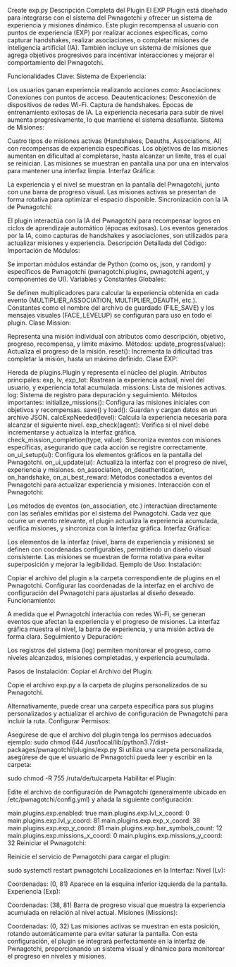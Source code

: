 Create exp.py
Descripción Completa del Plugin
El EXP Plugin está diseñado para integrarse con el sistema del Pwnagotchi y ofrecer un sistema de experiencia y misiones dinámico. Este plugin recompensa al usuario con puntos de experiencia (EXP) por realizar acciones específicas, como capturar handshakes, realizar asociaciones, o completar misiones de inteligencia artificial (IA). También incluye un sistema de misiones que agrega objetivos progresivos para incentivar interacciones y mejorar el comportamiento del Pwnagotchi.

Funcionalidades Clave:
Sistema de Experiencia:

Los usuarios ganan experiencia realizando acciones como:
Asociaciones: Conexiones con puntos de acceso.
Deautenticaciones: Desconexión de dispositivos de redes Wi-Fi.
Captura de handshakes.
Épocas de entrenamiento exitosas de IA.
La experiencia necesaria para subir de nivel aumenta progresivamente, lo que mantiene el sistema desafiante.
Sistema de Misiones:

Cuatro tipos de misiones activas (Handshakes, Deauths, Associations, AI) con recompensas de experiencia específicas.
Los objetivos de las misiones aumentan en dificultad al completarse, hasta alcanzar un límite, tras el cual se reinician.
Las misiones se muestran en pantalla una por una en intervalos para mantener una interfaz limpia.
Interfaz Gráfica:

La experiencia y el nivel se muestran en la pantalla del Pwnagotchi, junto con una barra de progreso visual.
Las misiones activas se presentan de forma rotativa para optimizar el espacio disponible.
Sincronización con la IA de Pwnagotchi:

El plugin interactúa con la IA del Pwnagotchi para recompensar logros en ciclos de aprendizaje automático (épocas exitosas).
Los eventos generados por la IA, como capturas de handshakes y asociaciones, son utilizados para actualizar misiones y experiencia.
Descripción Detallada del Código:
Importación de Módulos:

Se importan módulos estándar de Python (como os, json, y random) y específicos de Pwnagotchi (pwnagotchi.plugins, pwnagotchi.agent, y componentes de UI).
Variables y Constantes Globales:

Se definen multiplicadores para calcular la experiencia obtenida en cada evento (MULTIPLIER_ASSOCIATION, MULTIPLIER_DEAUTH, etc.).
Constantes como el nombre del archivo de guardado (FILE_SAVE) y los mensajes visuales (FACE_LEVELUP) se configuran para uso en todo el plugin.
Clase Mission:

Representa una misión individual con atributos como descripción, objetivo, progreso, recompensa, y límite máximo.
Métodos:
update_progress(value): Actualiza el progreso de la misión.
reset(): Incrementa la dificultad tras completar la misión, hasta un máximo definido.
Clase EXP:

Hereda de plugins.Plugin y representa el núcleo del plugin.
Atributos principales:
exp, lv, exp_tot: Rastrean la experiencia actual, nivel del usuario, y experiencia total acumulada.
missions: Lista de misiones activas.
log: Sistema de registro para depuración y seguimiento.
Métodos importantes:
initialize_missions(): Configura las misiones iniciales con objetivos y recompensas.
save() y load(): Guardan y cargan datos en un archivo JSON.
calcExpNeeded(level): Calcula la experiencia necesaria para alcanzar el siguiente nivel.
exp_check(agent): Verifica si el nivel debe incrementarse y actualiza la interfaz gráfica.
check_mission_completion(type, value): Sincroniza eventos con misiones específicas, asegurando que cada acción se registre correctamente.
on_ui_setup(ui): Configura los elementos gráficos en la pantalla del Pwnagotchi.
on_ui_update(ui): Actualiza la interfaz con el progreso de nivel, experiencia y misiones.
on_association, on_deauthentication, on_handshake, on_ai_best_reward: Métodos conectados a eventos del Pwnagotchi para actualizar experiencia y misiones.
Interacción con el Pwnagotchi:

Los métodos de eventos (on_association, etc.) interactúan directamente con las señales emitidas por el sistema del Pwnagotchi.
Cada vez que ocurre un evento relevante, el plugin actualiza la experiencia acumulada, verifica misiones, y sincroniza con la interfaz gráfica.
Interfaz Gráfica:

Los elementos de la interfaz (nivel, barra de experiencia y misiones) se definen con coordenadas configurables, permitiendo un diseño visual consistente.
Las misiones se muestran de forma rotativa para evitar superposición y mejorar la legibilidad.
Ejemplo de Uso:
Instalación:

Copiar el archivo del plugin a la carpeta correspondiente de plugins en el Pwnagotchi.
Configurar las coordenadas de la interfaz en el archivo de configuración del Pwnagotchi para ajustarlas al diseño deseado.
Funcionamiento:

A medida que el Pwnagotchi interactúa con redes Wi-Fi, se generan eventos que afectan la experiencia y el progreso de misiones.
La interfaz gráfica muestra el nivel, la barra de experiencia, y una misión activa de forma clara.
Seguimiento y Depuración:

Los registros del sistema (log) permiten monitorear el progreso, como niveles alcanzados, misiones completadas, y experiencia acumulada.     

Pasos de Instalación:
Copiar el Archivo del Plugin:

Copie el archivo exp.py a la carpeta de plugins personalizados de su Pwnagotchi.

Alternativamente, puede crear una carpeta específica para sus plugins personalizados y actualizar el archivo de configuración de Pwnagotchi para incluir la ruta.
Configurar Permisos:

Asegúrese de que el archivo del plugin tenga los permisos adecuados ejemplo:
sudo chmod 644 /usr/local/lib/python3.7/dist-packages/pwnagotchi/plugins/exp.py
Si utiliza una carpeta personalizada, asegúrese de que el usuario de Pwnagotchi pueda leer y escribir en la carpeta:

sudo chmod -R 755 /ruta/de/tu/carpeta
Habilitar el Plugin:

Edite el archivo de configuración de Pwnagotchi (generalmente ubicado en /etc/pwnagotchi/config.yml) y añada la siguiente configuración:

main.plugins.exp.enabled: true
main.plugins.exp.lvl_x_coord: 0
main.plugins.exp.lvl_y_coord: 81
main.plugins.exp.exp_x_coord: 38
main.plugins.exp.exp_y_coord: 81
main.plugins.exp.bar_symbols_count: 12
main.plugins.exp.missions_x_coord: 0
main.plugins.exp.missions_y_coord: 32
Reiniciar el Pwnagotchi:

Reinicie el servicio de Pwnagotchi para cargar el plugin:

sudo systemctl restart pwnagotchi
Localizaciones en la Interfaz:
Nivel (Lv):

Coordenadas: (0, 81)
Aparece en la esquina inferior izquierda de la pantalla.
Experiencia (Exp):

Coordenadas: (38, 81)
Barra de progreso visual que muestra la experiencia acumulada en relación al nivel actual.
Misiones (Missions):

Coordenadas: (0, 32)
Las misiones activas se muestran en esta posición, rotando automáticamente para evitar saturar la pantalla.
Con esta configuración, el plugin se integrará perfectamente en la interfaz de Pwnagotchi, proporcionando un sistema visual y dinámico para monitorear el progreso en niveles y misiones.
